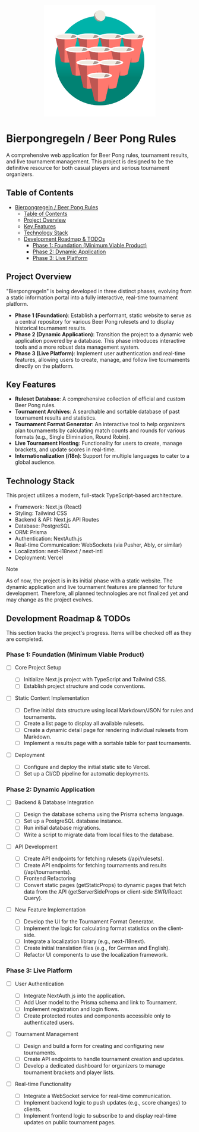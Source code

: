 <p align="center">
    <a href="https://mowi12.github.io/bierpongregeln/">
        <img src="logo.svg" alt="logo" width="300">
    </a>
</p>

# Bierpongregeln / Beer Pong Rules

A comprehensive web application for Beer Pong rules, tournament results, and live tournament management. This project is designed to be the definitive resource for both casual players and serious tournament organizers.

## Table of Contents

- [Bierpongregeln / Beer Pong Rules](#bierpongregeln--beer-pong-rules)
  - [Table of Contents](#table-of-contents)
  - [Project Overview](#project-overview)
  - [Key Features](#key-features)
  - [Technology Stack](#technology-stack)
  - [Development Roadmap \& TODOs](#development-roadmap--todos)
    - [Phase 1: Foundation (Minimum Viable Product)](#phase-1-foundation-minimum-viable-product)
    - [Phase 2: Dynamic Application](#phase-2-dynamic-application)
    - [Phase 3: Live Platform](#phase-3-live-platform)

## Project Overview

"Bierpongregeln" is being developed in three distinct phases, evolving from a static information portal into a fully interactive, real-time tournament platform.

- **Phase 1 (Foundation)**: Establish a performant, static website to serve as a central repository for various Beer Pong rulesets and to display historical tournament results.
- **Phase 2 (Dynamic Application)**: Transition the project to a dynamic web application powered by a database. This phase introduces interactive tools and a more robust data management system.
- **Phase 3 (Live Platform)**: Implement user authentication and real-time features, allowing users to create, manage, and follow live tournaments directly on the platform.

## Key Features

- **Ruleset Database**: A comprehensive collection of official and custom Beer Pong rules.
- **Tournament Archives**: A searchable and sortable database of past tournament results and statistics.
- **Tournament Format Generator**: An interactive tool to help organizers plan tournaments by calculating match counts and rounds for various formats (e.g., Single Elimination, Round Robin).
- **Live Tournament Hosting**: Functionality for users to create, manage brackets, and update scores in real-time.
- **Internationalization (i18n)**: Support for multiple languages to cater to a global audience.

## Technology Stack

This project utilizes a modern, full-stack TypeScript-based architecture.

- Framework: Next.js (React)
- Styling: Tailwind CSS
- Backend & API: Next.js API Routes
- Database: PostgreSQL
- ORM: Prisma
- Authentication: NextAuth.js
- Real-time Communication: WebSockets (via Pusher, Ably, or similar)
- Localization: next-i18next / next-intl
- Deployment: Vercel

> [!NOTE]
> As of now, the project is in its initial phase with a static website. The dynamic application and live tournament features are planned for future development. Therefore, all planned technologies are not finalized yet and may change as the project evolves.

## Development Roadmap & TODOs

This section tracks the project's progress. Items will be checked off as they are completed.

### Phase 1: Foundation (Minimum Viable Product)

- [ ] Core Project Setup

  - [ ] Initialize Next.js project with TypeScript and Tailwind CSS.
  - [ ] Establish project structure and code conventions.

- [ ] Static Content Implementation

  - [ ] Define initial data structure using local Markdown/JSON for rules and tournaments.
  - [ ] Create a list page to display all available rulesets.
  - [ ] Create a dynamic detail page for rendering individual rulesets from Markdown.
  - [ ] Implement a results page with a sortable table for past tournaments.

- [ ] Deployment

  - [ ] Configure and deploy the initial static site to Vercel.
  - [ ] Set up a CI/CD pipeline for automatic deployments.

### Phase 2: Dynamic Application

- [ ] Backend & Database Integration

  - [ ] Design the database schema using the Prisma schema language.
  - [ ] Set up a PostgreSQL database instance.
  - [ ] Run initial database migrations.
  - [ ] Write a script to migrate data from local files to the database.

- [ ] API Development

  - [ ] Create API endpoints for fetching rulesets (/api/rulesets).
  - [ ] Create API endpoints for fetching tournaments and results (/api/tournaments).
  - [ ] Frontend Refactoring
  - [ ] Convert static pages (getStaticProps) to dynamic pages that fetch data from the API (getServerSideProps or client-side SWR/React Query).

- [ ] New Feature Implementation

  - [ ] Develop the UI for the Tournament Format Generator.
  - [ ] Implement the logic for calculating format statistics on the client-side.
  - [ ] Integrate a localization library (e.g., next-i18next).
  - [ ] Create initial translation files (e.g., for German and English).
  - [ ] Refactor UI components to use the localization framework.

### Phase 3: Live Platform

- [ ] User Authentication

  - [ ] Integrate NextAuth.js into the application.
  - [ ] Add User model to the Prisma schema and link to Tournament.
  - [ ] Implement registration and login flows.
  - [ ] Create protected routes and components accessible only to authenticated users.

- [ ] Tournament Management

  - [ ] Design and build a form for creating and configuring new tournaments.
  - [ ] Create API endpoints to handle tournament creation and updates.
  - [ ] Develop a dedicated dashboard for organizers to manage tournament brackets and player lists.

- [ ] Real-time Functionality

  - [ ] Integrate a WebSocket service for real-time communication.
  - [ ] Implement backend logic to push updates (e.g., score changes) to clients.
  - [ ] Implement frontend logic to subscribe to and display real-time updates on public tournament pages.
